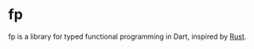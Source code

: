 # fp

fp is a library for typed functional programming in Dart, inspired by [Rust](https://www.rust-lang.org/).